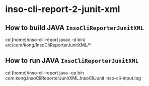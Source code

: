 # inso-cli-report-2-junit-xml

## How to build JAVA `InsoCliReporterJunitXML`
cd [home]/inso-cli-report
javac -d bin/ src/com/kong/InsoCliReporterJunitXML/*

## How to run JAVA `InsoCliReporterJunitXML`
cd [home]/inso-cli-report
java -cp bin com.kong.InsoCliReporterJunitXML.InsoCliJunit inso-cli-input.log